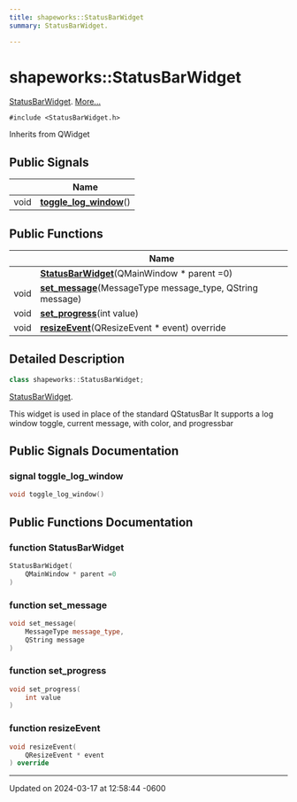 ```yaml
---
title: shapeworks::StatusBarWidget
summary: StatusBarWidget. 

---
```


# shapeworks::StatusBarWidget



[StatusBarWidget]().  [More...](#detailed-description)


`#include <StatusBarWidget.h>`

Inherits from QWidget

## Public Signals

|                | Name           |
| -------------- | -------------- |
| void | **[toggle_log_window](../Classes/classshapeworks_1_1StatusBarWidget.md#signal-toggle-log-window)**() |

## Public Functions

|                | Name           |
| -------------- | -------------- |
| | **[StatusBarWidget](../Classes/classshapeworks_1_1StatusBarWidget.md#function-statusbarwidget)**(QMainWindow * parent =0) |
| void | **[set_message](../Classes/classshapeworks_1_1StatusBarWidget.md#function-set-message)**(MessageType message_type, QString message) |
| void | **[set_progress](../Classes/classshapeworks_1_1StatusBarWidget.md#function-set-progress)**(int value) |
| void | **[resizeEvent](../Classes/classshapeworks_1_1StatusBarWidget.md#function-resizeevent)**(QResizeEvent * event) override |

## Detailed Description

```cpp
class shapeworks::StatusBarWidget;
```

[StatusBarWidget](). 

This widget is used in place of the standard QStatusBar It supports a log window toggle, current message, with color, and progressbar 

## Public Signals Documentation

### signal toggle_log_window

```cpp
void toggle_log_window()
```


## Public Functions Documentation

### function StatusBarWidget

```cpp
StatusBarWidget(
    QMainWindow * parent =0
)
```


### function set_message

```cpp
void set_message(
    MessageType message_type,
    QString message
)
```


### function set_progress

```cpp
void set_progress(
    int value
)
```


### function resizeEvent

```cpp
void resizeEvent(
    QResizeEvent * event
) override
```


-------------------------------

Updated on 2024-03-17 at 12:58:44 -0600